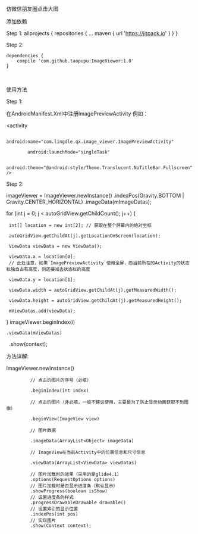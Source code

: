 仿微信朋友圈点击大图


添加依赖


Step 1:
   allprojects {
       repositories {
           ...
           maven { url 'https://jitpack.io' }
       }
    }
    
Step 2:

    dependencies {
        compile 'com.github.taopupu:ImageViewer:1.0'
    }
    
    
使用方法

Step 1:


在AndroidManifest.Xml中注册ImagePreviewActivity 例如：

   <activity
   
            android:name="com.lingdle.qx.image_viewer.ImagePreviewActivity"
            
            android:launchMode="singleTask"
            
            android:theme="@android:style/Theme.Translucent.NoTitleBar.Fullscreen" />
            
Step 2:


imageViewer = ImageViewer.newInstance()
                .indexPos(Gravity.BOTTOM | Gravity.CENTER_HORIZONTAL)
                .imageData(mImageDatas);
                
                
 for (int j = 0; j < autoGridView.getChildCount(); j++) {
 
     int[] location = new int[2]; // 获取在整个屏幕内的绝对坐标
     
     autoGridView.getChildAt(j).getLocationOnScreen(location);
     
     ViewData viewData = new ViewData();
     
     viewData.x = location[0];
     // 此处注意，如果`ImagePreviewActivity`使用全屏，而当前所在的Activity的状态栏独自占有高度，则还要减去状态栏的高度
     
     viewData.y = location[1];
     
     viewData.width = autoGridView.getChildAt(j).getMeasuredWidth();
     
     viewData.height = autoGridView.getChildAt(j).getMeasuredHeight();
     
     mViewDatas.add(viewData);
 }
 imageViewer.beginIndex(i)
 
    .viewData(mViewDatas)
    
    .show(context);


方法详解:

ImageViewer.newInstance()  

             // 点击的图片的序号（必填）
             
             .beginIndex(int index)
             
             // 点击的图片（非必填，一般不建议使用，主要是为了防止显示动画获取不到图像）
             
             .beginView(ImageView view)
             
             // 图片数据
             
             .imageData(ArrayList<Object> imageData)
             
             // ImageView在当前Activity中的位置信息和尺寸信息
             
             .viewData(ArrayList<ViewData> viewDatas)
             
             // 图片加载时的效果（采用的是glide4.1）   
             .options(RequestOptions options)
             // 图片加载时是否显示进度条（默认显示）
             .showProgress(boolean isShow)
             // 设置进度条的样式
             .progressDrawableDrawable drawable()
             // 设置索引的显示位置
             .indexPos(int pos)
             // 实现图片
             .show(Context context);
